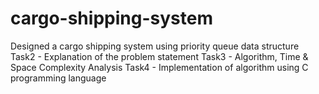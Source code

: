 # cargo-shipping-system
Designed a cargo shipping system using priority queue data structure
Task2 - Explanation of the problem statement
Task3 - Algorithm, Time & Space Complexity Analysis
Task4 - Implementation of algorithm using C programming language
